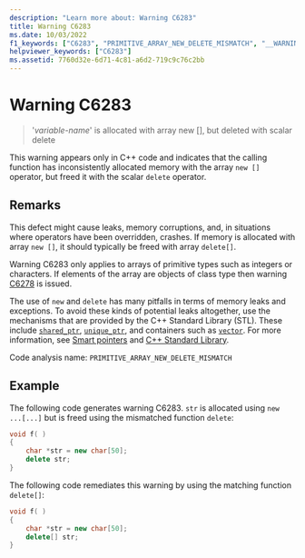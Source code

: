 ```yaml
---
description: "Learn more about: Warning C6283"
title: Warning C6283
ms.date: 10/03/2022
f1_keywords: ["C6283", "PRIMITIVE_ARRAY_NEW_DELETE_MISMATCH", "__WARNING_PRIMITIVE_ARRAY_NEW_DELETE_MISMATCH"]
helpviewer_keywords: ["C6283"]
ms.assetid: 7760d32e-6d71-4c81-a6d2-719c9c76c2bb
---
```

# Warning C6283

> '*variable-name*' is allocated with array new [], but deleted with scalar delete

This warning appears only in C++ code and indicates that the calling function has inconsistently allocated memory with the array `new []` operator, but freed it with the scalar `delete` operator.

## Remarks

This defect might cause leaks, memory corruptions, and, in situations where operators have been overridden, crashes. If memory is allocated with array `new []`, it should typically be freed with array `delete[]`.

Warning C6283 only applies to arrays of primitive types such as integers or characters. If elements of the array are objects of class type then warning [C6278](../code-quality/c6278.md) is issued.

The use of `new` and `delete` has many pitfalls in terms of memory leaks and exceptions. To avoid these kinds of potential leaks altogether, use the mechanisms that are provided by the C++ Standard Library (STL). These include [`shared_ptr`](../standard-library/shared-ptr-class.md), [`unique_ptr`](../standard-library/unique-ptr-class.md), and containers such as [`vector`](../standard-library/vector.md). For more information, see [Smart pointers](../cpp/smart-pointers-modern-cpp.md) and [C++ Standard Library](../standard-library/cpp-standard-library-reference.md).

Code analysis name: `PRIMITIVE_ARRAY_NEW_DELETE_MISMATCH`

## Example

The following code generates warning C6283. `str` is allocated using `new ...[...]` but is freed using the mismatched function `delete`:

```cpp
void f( )
{
    char *str = new char[50];
    delete str;
}
```

The following code remediates this warning by using the matching function `delete[]`:

```cpp
void f( )
{
    char *str = new char[50];
    delete[] str;
}
```
